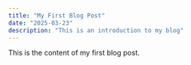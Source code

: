 ```yaml
---
title: "My First Blog Post"
date: "2025-03-23"
description: "This is an introduction to my blog"
---
```

This is the content of my first blog post.
